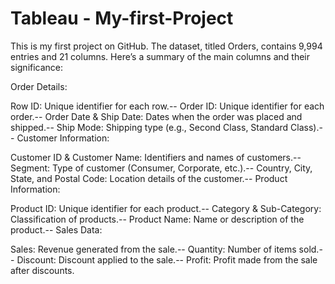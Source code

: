 # Tableau - My-first-Project
This is my first project on GitHub.
The dataset, titled Orders, contains 9,994 entries and 21 columns. Here’s a summary of the main columns and their significance:

Order Details:

Row ID: Unique identifier for each row.--
Order ID: Unique identifier for each order.--
Order Date & Ship Date: Dates when the order was placed and shipped.--
Ship Mode: Shipping type (e.g., Second Class, Standard Class).--
Customer Information:

Customer ID & Customer Name: Identifiers and names of customers.--
Segment: Type of customer (Consumer, Corporate, etc.).--
Country, City, State, and Postal Code: Location details of the customer.--
Product Information:

Product ID: Unique identifier for each product.--
Category & Sub-Category: Classification of products.--
Product Name: Name or description of the product.--
Sales Data:

Sales: Revenue generated from the sale.--
Quantity: Number of items sold.--
Discount: Discount applied to the sale.--
Profit: Profit made from the sale after discounts.
